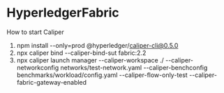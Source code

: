 # HyperledgerFabric


How to start Caliper
1. npm install --only=prod @hyperledger/caliper-cli@0.5.0
2. npx caliper bind --caliper-bind-sut fabric:2.2
3. npx caliper launch manager --caliper-workspace ./ --caliper-networkconfig networks/test-network.yaml --caliper-benchconfig benchmarks/workload/config.yaml --caliper-flow-only-test --caliper-fabric-gateway-enabled
